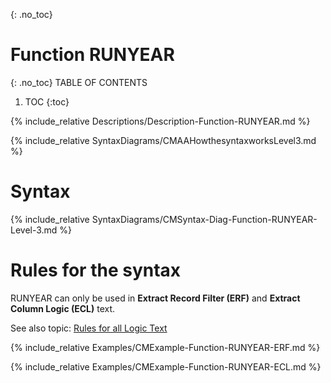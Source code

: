 {: .no_toc}
# Function RUNYEAR 

{: .no_toc}
TABLE OF CONTENTS 
1. TOC
{:toc}  


{% include_relative Descriptions/Description-Function-RUNYEAR.md %}

{% include_relative SyntaxDiagrams/CMAAHowthesyntaxworksLevel3.md %}

# Syntax 

{% include_relative SyntaxDiagrams/CMSyntax-Diag-Function-RUNYEAR-Level-3.md %}

# Rules for the syntax

RUNYEAR can only be used in **Extract Record Filter (ERF)** and **Extract Column Logic (ECL)** text.

See also topic: [Rules for all Logic Text](../../Workbench/RulesforallLogicText.md) 

{% include_relative Examples/CMExample-Function-RUNYEAR-ERF.md %} 

{% include_relative Examples/CMExample-Function-RUNYEAR-ECL.md %} 
